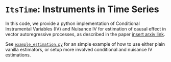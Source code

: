 # `ItsTime`: Instruments in Time Series

In this code, we provide a python implementation of Conditional Instrumental Variables (IV) and Nuisance IV for estimation of causal effect in vector autoregressive processes, as described in the paper [insert arxiv link](https://arxiv.org/abs/2203.06056).

See [`example_estimation.py`](example_estimation.py) for an simple example of how to use either plain vanilla estimators, or setup more involved conditional and nuisance IV estimations. 
